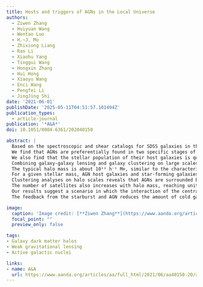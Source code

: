 ```yaml
---
title: Hosts and triggers of AGNs in the Local Universe
authors:
  - Ziwen Zhang
  - Huiyuan Wang
  - Wentao Luo
  - H.~J. Mo
  - Zhixiong Liang
  - Ran Li
  - Xiaohu Yang
  - Tinggui Wang
  - Hongxin Zhang
  - Hui Hong
  - Xiaoyu Wang
  - Enci Wang
  - Pengfei Li
  - JingJing Shi
date: '2021-06-01'
publishDate: '2025-05-11T04:51:57.101494Z'
publication_types:
  - article-journal
publication: '*A&A*'
doi: 10.1051/0004-6361/202040150

abstract: |
  Based on the spectroscopic and shear catalogs for SDSS galaxies in the local Universe, we compared optically selected active galactic nuclei (AGNs) with control star-forming and quiescent galaxies on galactic and inter-halo scales, and larger.
  We find that AGNs are preferentially found in two specific stages of galaxy evolution: in the starburst and ‘green valley’ phases.
  We also find that the stellar population of their host galaxies is quite independent of stellar mass, which is not the case for more typical galaxies.
  Combining galaxy-galaxy lensing and galaxy clustering on large scales, we measured the mass of AGN host halos.
  The typical halo mass is about 10¹² h⁻¹ M⊙, similar to the characteristic mass in the stellar mass-halo mass relation (SHMR).
  For a given stellar mass, AGN host galaxies and star-forming galaxies share the same SHMR, while quiescent galaxies have more massive halos.
  Clustering analyses on halo scales reveals that AGNs are surrounded by a larger number of satellites (with stellar mass down to 1/1000 of the mass of the central galaxy) than star-forming galaxies, and that galaxies with a greater stellar velocity dispersion have a greater number of satellites.
  The number of satellites also increases with halo mass, reaching unity around 10¹² h⁻¹ M⊙.
  Our results suggest a scenario in which the interaction of the central galaxy with the satellites triggers an early episode of starburst and AGN activity, followed by multiple AGN cycles driven by the non-axisymmetric structure produced by the interaction.
  The feedback from the starburst and AGN reduces the amount of cold gas for fueling the central black hole, producing a characteristic halo mass scale, that is, ∼10¹² h⁻¹ M⊙, where the AGN fraction peaks.

image:
  caption: 'Image credit: [**Ziwen Zhang**](https://www.aanda.org/articles/aa/full_html/2021/06/aa40150-20/aa40150-20.html)'
  focal_point: ""
  preview_only: false

tags:
- Galaxy dark matter halos
- Weak gravitational lensing
- Active galactic nuclei

links:
- name: A&A
  url: https://www.aanda.org/articles/aa/full_html/2021/06/aa40150-20/aa40150-20.html
---
```


